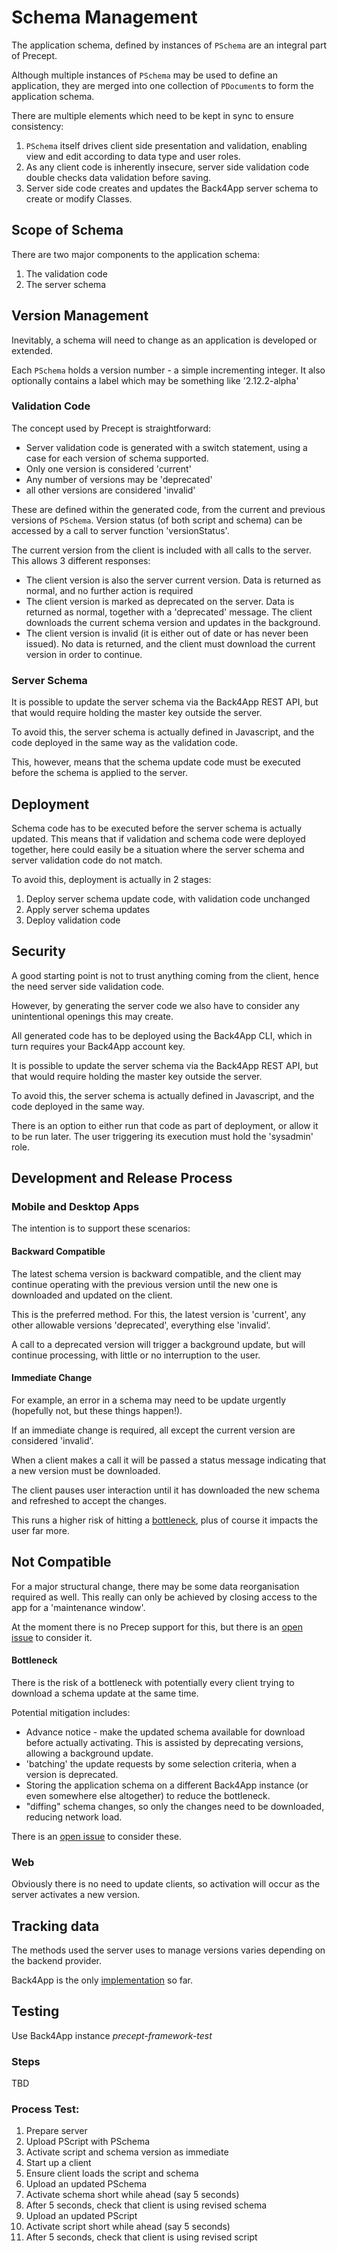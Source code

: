 # Schema Management

The application schema, defined by instances of `PSchema` are an integral part of Precept.  

Although multiple instances of `PSchema` may be used to define an application, they are merged into one collection of `PDocument`s to form the application schema. 

There are multiple elements which need to be kept in sync to ensure consistency:

1. `PSchema` itself drives client side presentation and validation, enabling view and edit according to data type and user roles.    
1. As any client code is inherently insecure, server side validation code double checks data validation before saving.
1. Server side code creates and updates the Back4App server schema to create or modify Classes.

## Scope of Schema

There are two major components to the application schema:

1. The validation code
1. The server schema 

## Version Management

Inevitably, a schema will need to change as an application is developed or extended.  

Each `PSchema` holds a version number - a simple incrementing integer.  It also optionally contains a label which may be something like '2.12.2-alpha'

### Validation Code

The concept used by Precept is straightforward:

- Server validation code is generated with a switch statement, using a case for each version of schema supported.
- Only one version is considered 'current'
- Any number of versions may be 'deprecated'
- all other versions are considered 'invalid'

These are defined within the generated code, from the current and previous versions of `PSchema`. Version status (of both script and schema) can be accessed by a call to server function 'versionStatus'.

The current version from the client is included with all calls to the server. This allows 3 different responses:

- The client version is also the server current version.  Data is returned as normal, and no further action is required
- The client version is marked as deprecated on the server.  Data is returned as normal, together with a 'deprecated' message.  The client downloads the current schema version and updates in the background.
- The client version is invalid (it is either out of date or has never been issued).  No data is returned, and the client must download the current version in order to continue.

### Server Schema

It is possible to update the server schema via the Back4App REST API, but that would require holding the master key outside the server.

To avoid this, the server schema is actually defined in Javascript, and the code deployed in the same way as the validation code.

This, however, means that the schema update code must be executed before the schema is applied to the server.

## Deployment

Schema code has to be executed before the server schema is actually updated.  This means that if validation and schema code were deployed together, here could easily be a situation where the server schema and server validation code do not match.
 
To avoid this, deployment is actually in 2 stages:

1. Deploy server schema update code, with validation code unchanged
1. Apply server schema updates
1. Deploy validation code

## Security

A good starting point is not to trust anything coming from the client, hence the need server side validation code.

However, by generating the server code we also have to consider any unintentional openings this may create.

All generated code has to be deployed using the Back4App CLI, which in turn requires your Back4App account key.

It is possible to update the server schema via the Back4App REST API, but that would require holding the master key outside the server.

To avoid this, the server schema is actually defined in Javascript, and the code deployed in the same way.  

There is an option to either run that code as part of deployment, or allow it to be run later.  The user triggering its execution must hold the 'sysadmin' role. 

## Development and Release Process

### Mobile and Desktop Apps

The intention is to support these scenarios:

#### Backward Compatible 

The latest schema version is backward compatible, and the client may continue operating with the previous version until the new one is downloaded and updated on the client. 

This is the preferred method. For this, the latest version is 'current', any other allowable versions 'deprecated', everything else 'invalid'.  

A call to a deprecated version will trigger a background update, but will continue processing, with little or no interruption to the user.


#### Immediate Change

For example, an error in a schema may need to be update urgently (hopefully not, but these things happen!).

If an immediate change is required, all except the current version are considered 'invalid'.

When a client makes a call it will be passed a status message indicating that a new version must be downloaded.

The client pauses user interaction until it has downloaded the new schema and refreshed to accept the changes. 

This runs a higher risk of hitting a [bottleneck](#bottleneck), plus of course it impacts the user far more.

## Not Compatible 

For a major structural change, there may be some data reorganisation required as well.  This really can only be achieved by closing access to the app for a 'maintenance window'.

At the moment there is no Precep support for this, but there is an [open issue](https://gitlab.com/precept1/precept_design/-/issues/6) to consider it.  

#### Bottleneck
There is the risk of a bottleneck with potentially every client trying to download a schema update at the same time.

Potential mitigation includes:

- Advance notice - make the updated schema available for download before actually activating.  This is assisted by deprecating versions, allowing a background update.
- 'batching' the update requests by some selection criteria, when a version is deprecated.
- Storing the application schema on a different Back4App instance (or even somewhere else altogether) to reduce the bottleneck.
- "diffing" schema changes, so only the changes need to be downloaded, reducing network load.

There is an [open issue](https://gitlab.com/precept1/precept_design/-/issues/7) to consider these.

### Web

Obviously there is no need to update clients, so activation will occur as the server activates a new version.

## Tracking data

The methods used the server uses to manage versions varies depending on the backend provider.

Back4App is the only [implementation](back4app-implementation.md#server-side-framework-classes) so far.

                                                                                             
## Testing

Use Back4App instance *precept-framework-test*

### Steps

TBD

### Process Test:

1. Prepare server 
1. Upload PScript with PSchema
1. Activate script and schema version as immediate
1. Start up a client
1. Ensure client loads the script and schema
1. Upload an updated PSchema
1. Activate schema short while ahead (say 5 seconds)
1. After 5 seconds, check that client is using revised schema
1. Upload an updated PScript
1. Activate script short while ahead (say 5 seconds)
1. After 5 seconds, check that client is using revised script


